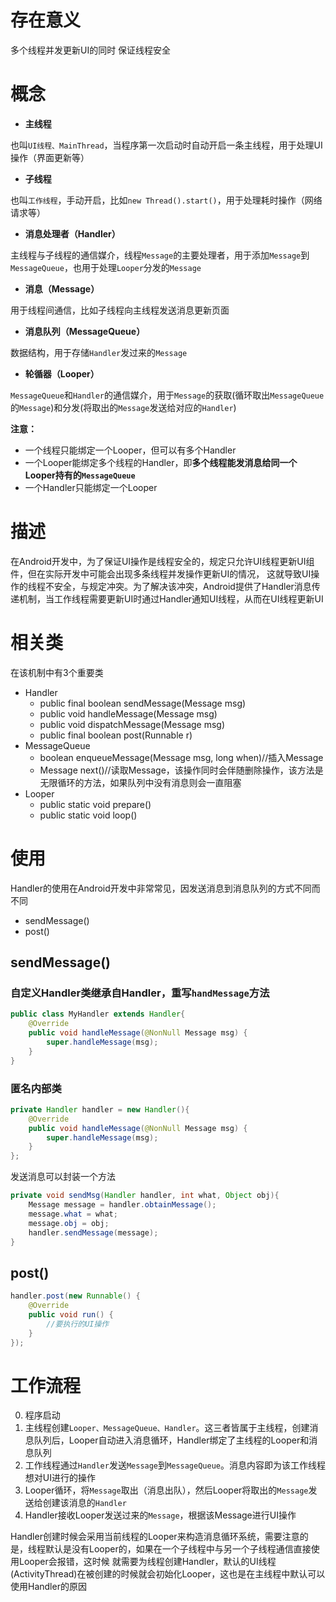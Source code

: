 # 存在意义
多个线程并发更新UI的同时 保证线程安全

# 概念
- **主线程**

也叫`UI线程、MainThread`，当程序第一次启动时自动开启一条主线程，用于处理UI操作（界面更新等）
- **子线程**

也叫`工作线程`，手动开启，比如`new Thread().start()`，用于处理耗时操作（网络请求等）
- **消息处理者（Handler）**

主线程与子线程的通信媒介，线程`Message`的主要处理者，用于添加`Message`到`MessageQueue`，也用于处理`Looper`分发的`Message`
- **消息（Message）**

用于线程间通信，比如子线程向主线程发送消息更新页面
- **消息队列（MessageQueue）**

数据结构，用于存储`Handler`发过来的`Message`
- **轮循器（Looper）**

`MessageQueue`和`Handler`的通信媒介，用于`Message`的获取(循环取出`MessageQueue`的`Message`)和分发(将取出的`Message`发送给对应的`Handler`)


**注意：**
- 一个线程只能绑定一个Looper，但可以有多个Handler
- 一个Looper能绑定多个线程的Handler，即**多个线程能发消息给同一个Looper持有的`MessageQueue`**
- 一个Handler只能绑定一个Looper

# 描述
在Android开发中，为了保证UI操作是线程安全的，规定只允许UI线程更新UI组件，但在实际开发中可能会出现多条线程并发操作更新UI的情况，
这就导致UI操作的线程不安全，与规定冲突。为了解决该冲突，Android提供了Handler消息传递机制，当工作线程需要更新UI时通过Handler通知UI线程，从而在UI线程更新UI

# 相关类
在该机制中有3个重要类
- Handler
  - public final boolean sendMessage(Message msg)
  - public void handleMessage(Message msg)
  - public void dispatchMessage(Message msg)
  - public final boolean post(Runnable r)
- MessageQueue
  - boolean enqueueMessage(Message msg, long when)//插入Message
  - Message next()//读取Message，该操作同时会伴随删除操作，该方法是无限循环的方法，如果队列中没有消息则会一直阻塞
- Looper
  - public static void prepare()
  - public static void loop()
  
# 使用
Handler的使用在Android开发中非常常见，因发送消息到消息队列的方式不同而不同
- sendMessage()
- post()
## sendMessage()
### 自定义Handler类继承自Handler，重写`handMessage`方法
```java
public class MyHandler extends Handler{
    @Override
    public void handleMessage(@NonNull Message msg) {
        super.handleMessage(msg);
    }
}
```
### 匿名内部类
```java
private Handler handler = new Handler(){
    @Override
    public void handleMessage(@NonNull Message msg) {
        super.handleMessage(msg);
    }
};
```
发送消息可以封装一个方法
```java
private void sendMsg(Handler handler, int what, Object obj){
    Message message = handler.obtainMessage();
    message.what = what;
    message.obj = obj;
    handler.sendMessage(message);
}
```
## post()
```java
handler.post(new Runnable() {
    @Override
    public void run() {
        //要执行的UI操作
    }
});
```
# 工作流程
0. 程序启动
1. 主线程创建`Looper、MessageQueue、Handler`。这三者皆属于主线程，创建消息队列后，Looper自动进入消息循环，Handler绑定了主线程的Looper和消息队列
2. 工作线程通过`Handler`发送`Message`到`MessageQueue`。消息内容即为该工作线程想对UI进行的操作
3. Looper循环，将`Message`取出（消息出队），然后Looper将取出的`Message`发送给创建该消息的`Handler`
4. Handler接收Looper发送过来的`Message`，根据该Message进行UI操作

Handler创建时候会采用当前线程的Looper来构造消息循环系统，需要注意的是，线程默认是没有Looper的，如果在一个子线程中与另一个子线程通信直接使用Looper会报错，这时候
就需要为线程创建Handler，默认的UI线程(ActivityThread)在被创建的时候就会初始化Looper，这也是在主线程中默认可以使用Handler的原因
